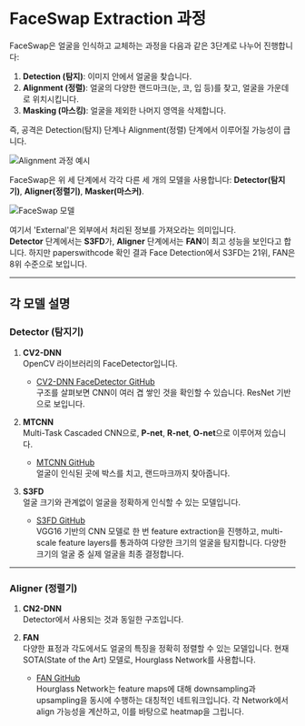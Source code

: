 # FaceSwap Extraction 과정

FaceSwap은 얼굴을 인식하고 교체하는 과정을 다음과 같은 3단계로 나누어 진행합니다:

1. **Detection (탐지)**: 이미지 안에서 얼굴을 찾습니다.
2. **Alignment (정렬)**: 얼굴의 다양한 랜드마크(눈, 코, 입 등)를 찾고, 얼굴을 가운데로 위치시킵니다.
3. **Masking (마스킹)**: 얼굴을 제외한 나머지 영역을 삭제합니다.

즉, 공격은 Detection(탐지) 단계나 Alignment(정렬) 단계에서 이루어질 가능성이 큽니다.

![Alignment 과정 예시](https://github.com/user-attachments/assets/6cd7bdb5-0a51-45fd-95de-5a07f6dd6df5)

FaceSwap은 위 세 단계에서 각각 다른 세 개의 모델을 사용합니다: **Detector(탐지기)**, **Aligner(정렬기)**, **Masker(마스커)**.

![FaceSwap 모델](https://github.com/user-attachments/assets/78b46c82-b84c-4899-b366-af6850ba1dce)

여기서 'External'은 외부에서 처리된 정보를 가져오라는 의미입니다.  
**Detector** 단계에서는 **S3FD**가, **Aligner** 단계에서는 **FAN**이 최고 성능을 보인다고 합니다.
하지만 paperswithcode 확인 결과 Face Detection에서 S3FD는 21위, FAN은 8위 수준으로 보입니다.

---

## 각 모델 설명

### Detector (탐지기)

1. **CV2-DNN**  
   OpenCV 라이브러리의 FaceDetector입니다.  
   - [CV2-DNN FaceDetector GitHub](https://github.com/opencv/opencv/tree/master/samples/dnn/face_detector)  
   구조를 살펴보면 CNN이 여러 겹 쌓인 것을 확인할 수 있습니다. ResNet 기반으로 보입니다.

2. **MTCNN**  
   Multi-Task Cascaded CNN으로, **P-net**, **R-net**, **O-net**으로 이루어져 있습니다.  
   - [MTCNN GitHub](https://github.com/ipazc/mtcnn)  
   얼굴이 인식된 곳에 박스를 치고, 랜드마크까지 찾아줍니다.

3. **S3FD**  
   얼굴 크기와 관계없이 얼굴을 정확하게 인식할 수 있는 모델입니다.  
   - [S3FD GitHub](https://github.com/sfzhang15/SFD)  
   VGG16 기반의 CNN 모델로 한 번 feature extraction을 진행하고, multi-scale feature layers를 통과하여 다양한 크기의 얼굴을 탐지합니다. 다양한 크기의 얼굴 중 실제 얼굴을 최종 결정합니다.

---

### Aligner (정렬기)

1. **CN2-DNN**  
   Detector에서 사용되는 것과 동일한 구조입니다.

2. **FAN**  
   다양한 표정과 각도에서도 얼굴의 특징을 정확히 정렬할 수 있는 모델입니다. 현재 SOTA(State of the Art) 모델로, Hourglass Network를 사용합니다.  
   - [FAN GitHub](https://github.com/1adrianb/face-alignment)  
   Hourglass Network는 feature maps에 대해 downsampling과 upsampling을 동시에 수행하는 대칭적인 네트워크입니다. 각 Network에서 align 가능성을 계산하고, 이를 바탕으로 heatmap을 그립니다.
